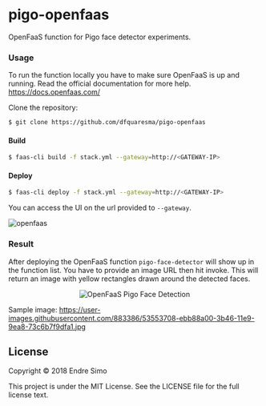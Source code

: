 # pigo-openfaas
OpenFaaS function for Pigo face detector experiments.

### Usage
To run the function locally you have to make sure OpenFaaS is up and running. Read the official documentation for more help. https://docs.openfaas.com/

Clone the repository:
```bash
$ git clone https://github.com/dfquaresma/pigo-openfaas
```

#### Build
```bash 
$ faas-cli build -f stack.yml --gateway=http://<GATEWAY-IP>
```

#### Deploy
```bash 
$ faas-cli deploy -f stack.yml --gateway=http://<GATEWAY-IP>
```

You can access the UI on the url provided to `--gateway`. 

![openfaas](https://user-images.githubusercontent.com/883386/44348404-fcef5280-a4a2-11e8-9b9c-1c34acc23d83.png)

### Result
After deploying the OpenFaaS function `pigo-face-detector` will show up in the function list. You have to provide an image URL then hit invoke. This will return an image with yellow rectangles drawn around the detected faces.

<p align="center">
<img src="https://user-images.githubusercontent.com/883386/53553799-202c4600-3b47-11e9-91d5-ff8f296fbeb3.jpg" title="OpenFaaS Pigo Face Detection"/>
</p>

Sample image: https://user-images.githubusercontent.com/883386/53553708-ebb88a00-3b46-11e9-9ea8-73c6b7f9dfa1.jpg

## License

Copyright © 2018 Endre Simo

This project is under the MIT License. See the LICENSE file for the full license text.
